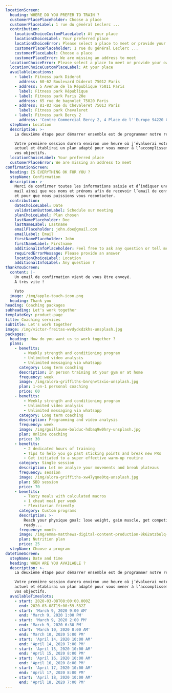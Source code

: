 ```yaml
---
locationScreen:
  heading: WHERE DO YOU PREFER TO TRAIN ?
  customerPlacePlaceholder: Choose a place
  customerPlaceLabel: 1 rue du général Leclerc ...
  contribution:
    locationChoiceCustomPlaceLabel: At your place
    locationChoiceLabel: Your preferred place
    locationChoiceError: Please select a place to meet or provide your own place
    customerPlacePlaceholder: 1 rue du général Leclerc ...
    customerPlaceLabel: Choose a place
    customerPlaceError: We are missing an address to meet
  locationChoiceError: Please select a place to meet or provide your own place
  locationChoiceCustomPlaceLabel: At your place
  availableLocations:
    - label: Fitness park Diderot
      address: 60-62 Boulevard Diderot 75012 Paris
    - address: 5 Avenue de la République 75011 Paris
      label: Fitness park République
    - label: Fitness park Paris 20e
      address: 65 rue de bagnolet 75020 Paris
    - address: 81-83 Rue du Chevaleret 75013 Paris
      label: Fitness park Chevaleret
    - label: Fitness park Bercy 2
      address: 'Centre Commercial Bercy 2, 4 Place de l''Europe 94220 Charenton-le-Pont'
  stepName: Location
  description: >-
    La deuxième étape pour démarrer ensemble est de programmer notre rencontre.

    Votre première session durera environ une heure où j’évaluerai votre niveau
    actuel et établirai un plan adapté pour vous mener à l’accomplissement de
    vos objectifs.
  locationChoiceLabel: Your preferred place
  customerPlaceError: We are missing an address to meet
confirmationScreen:
  heading: IS EVERYTHING OK FOR YOU ?
  stepName: Confirmation
  description: >-
    Merci de confirmer toutes les informations saisie et d’indiquer une adresse
    mail ainsi que vos noms et prénoms afin de recevoir l’email de confirmation
    et pour que nous puissions vous recontacter.
  contribution:
    dateChoiceLabel: Date
    validationButtonLabel: Schedule our meeting
    planChoiceLabel: Plan chosen
    lastNamePlaceholder: Doe
    lastNameLabel: Lastname
    emailPlaceholder: john.doe@gmail.com
    emailLabel: Email
    firstNamePlaceholder: John
    firstNameLabel: Firstname
    additionalInfoPlaceholder: Feel free to ask any question or tell me more about you
    requiredErrorMessage: Please provide an answer
    locationChoiceLabel: Location
    additionalInfoLabel: Any question ?
thankYouScreen:
  content: |-
    Un email de confirmation vient de vous être envoyé.
    A très vite !

    Yuto
  image: /img/apple-touch-icon.png
  heading: Thank you
heading: Coaching packages
subheading: Let's work together
templateKey: product-page
title: Coaching services
subtitle: Let's work together
image: /img/victor-freitas-wvdydxdzkhs-unsplash.jpg
packages:
  heading: How do you want us to work together ?
  plans:
    - benefits:
        - Weekly strength and conditioning program
        - Unlimited video analysis
        - Unlimited messaging via whatsapp
      category: Long term coaching
      description: In person training at your gym or at home
      frequency: week
      image: /img/alora-griffiths-bnrqnvtzxio-unsplash.jpg
      plan: 1-on-1 personal coaching
      price: 60
    - benefits:
        - Weekly strength and conditioning program
        - Unlimited video analysis
        - Unlimited messaging via whatsapp
      category: Long term coaching
      description: Programming and video analysis
      frequency: week
      image: /img/guillaume-bolduc-hdbaq9w0hry-unsplash.jpg
      plan: Online coaching
      price: 30
    - benefits:
        - 2 dedicated hours of training
        - Tips to help you go past sticking points and break new PRs
        - Get initiated to a super effective warm-up routine
      category: Single session
      description: Let me analyze your movements and break plateaus
      frequency: session
      image: /img/alora-griffiths-xw47yqne0tq-unsplash.jpg
      plan: SBD session
      price: 70
    - benefits:
        - Tasty meals with calculated macros
        - 1 cheat meal per week
        - Flexitarian friendly
      category: Custom programs
      description: >-
        Reach your physique goal: lose weight, gain muscle, get competition
        ready...
      frequency: month
      image: /img/emma-matthews-digital-content-production-8k62atzbulq-unsplash.jpg
      plan: Nutrition plan
      price: 25
  stepName: Choose a program
dateTimeScreen:
  stepName: Date and time
  heading: WHEN ARE YOU AVAILABLE ?
  description: >-
    La deuxième étape pour démarrer ensemble est de programmer notre rencontre.

    Votre première session durera environ une heure où j’évaluerai votre niveau
    actuel et établirai un plan adapté pour vous mener à l’accomplissement de
    vos objectifs.
  availableTimeslots:
    - start: 2020-03-08T08:00:00.000Z
      end: 2020-03-08T19:00:59.582Z
    - start: 'March 9, 2020 9:00 AM'
      end: 'March 9, 2020 1:00 PM'
    - start: 'March 9, 2020 2:00 PM'
      end: 'March 9, 2020 6:30 PM'
    - start: 'March 10, 2020 8:00 AM'
      end: 'March 10, 2020 5:00 PM'
    - start: 'April 14, 2020 10:00 AM'
      end: 'April 14, 2020 7:00 PM'
    - start: 'April 15, 2020 10:00 AM'
      end: 'April 15, 2020 8:00 PM'
    - start: 'April 16, 2020 10:00 AM'
      end: 'April 16, 2020 8:00 PM'
    - start: 'April 17, 2020 10:00 AM'
      end: 'April 17, 2020 8:00 PM'
    - start: 'April 18, 2020 10:00 AM'
      end: 'April 18, 2020 7:00 PM'
---
```

